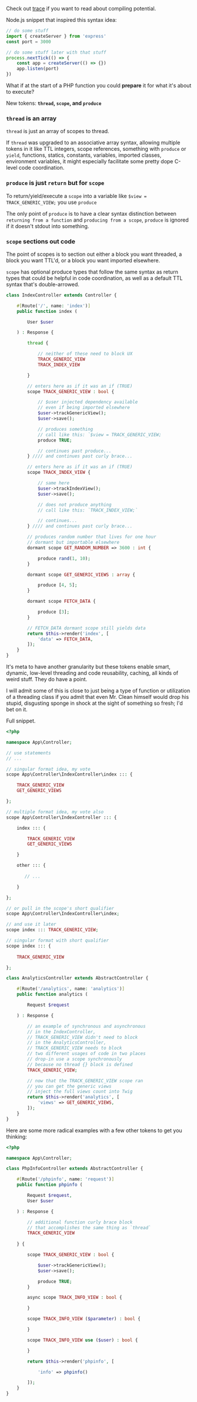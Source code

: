 Check out [trace](https://github.com/dharkflower/syntax/blob/main/php_7_trace.md) if you want to read about compiling potential.

Node.js snippet that inspired this syntax idea:

```javascript
// do some stuff
import { createServer } from 'express'
const port = 3000

// do some stuff later with that stuff
process.nextTick(() => {
    const app = createServer(() => {})
    app.listen(port)
})
```

What if at the start of a PHP function you could **prepare** it for what it's about to execute?

New tokens: **`thread`, `scope`, and `produce`**

### `thread` is an array

`thread` is just an array of scopes to thread.

If `thread` was upgraded to an associative array syntax, allowing multiple tokens in it like TTL integers, scope references, something with `produce` or `yield`, functions, statics, constants, variables, imported classes, environment variables, it might especially facilitate some pretty dope C-level code coordination.

### `produce` is just `return` but for `scope`

To return/yield/execute a `scope` into a variable like `$view = TRACK_GENERIC_VIEW;` you use `produce`

The only point of `produce` is to have a clear syntax distinction between `returning from a function` and `producing from a scope`, `produce` is ignored if it doesn't stdout into something.

### `scope` sections out code

The point of scopes is to section out either a block you want threaded, a block you want TTL'd, or a block you want imported elsewhere.

`scope` has optional produce types that follow the same syntax as return types that could be helpful in code coordination, as well as a default TTL syntax that's double-arrowed.

```php
class IndexController extends Controller {

    #[Route('/', name: 'index')]
    public function index (

        User $user

    ) : Response {

        thread {

            // neither of these need to block UX
            TRACK_GENERIC_VIEW
            TRACK_INDEX_VIEW

        }

        // enters here as if it was an if (TRUE)
        scope TRACK_GENERIC_VIEW : bool {

            // $user injected dependency available
            // even if being imported elsewhere
            $user->trackGenericView();
            $user->save();

            // produces something
            // call like this: `$view = TRACK_GENERIC_VIEW;
            produce TRUE;

            // continues past produce...
        } //// and continues past curly brace...

        // enters here as if it was an if (TRUE)
        scope TRACK_INDEX_VIEW {

            // same here
            $user->trackIndexView();
            $user->save();

            // does not produce anything
            // call like this: `TRACK_INDEX_VIEW;`

            // continues...
        } //// and continues past curly brace...

        // produces random number that lives for one hour
        // dormant but importable elsewhere
        dormant scope GET_RANDOM_NUMBER => 3600 : int {

            produce rand(1, 10);
        }

        dormant scope GET_GENERIC_VIEWS : array {

            produce [4, 5];
        }

        dormant scope FETCH_DATA {

            produce [3];
        }

        // FETCH_DATA dormant scope still yields data
        return $this->render('index', [
            'data' => FETCH_DATA,
        ]);
    }
}
```

It's meta to have another granularity but these tokens enable smart, dynamic, low-level threading and code reusability, caching, all kinds of weird stuff. They do have a point.

I will admit some of this is close to just being a type of function or utilization of a threading class if you admit that even Mr. Clean himself would drop his stupid, disgusting sponge in shock at the sight of something so fresh; I'd bet on it.

Full snippet.

```php
<?php

namespace App\Controller;

// use statements
// ...

// singular format idea, my vote
scope App\Controller\IndexController\index ::: {

    TRACK_GENERIC_VIEW
    GET_GENERIC_VIEWS

};

// multiple format idea, my vote also
scope App\Controller\IndexController ::: {

    index ::: {

        TRACK_GENERIC_VIEW
        GET_GENERIC_VIEWS

    }

    other ::: {
        
       // ...

    }

};

// or pull in the scope's short qualifier
scope App\Controller\IndexController\index;

// and use it later
scope index ::: TRACK_GENERIC_VIEW;

// singular format with short qualifier
scope index ::: {
    
    TRACK_GENERIC_VIEW

};

class AnalyticsController extends AbstractController {

    #[Route('/analytics', name: 'analytics')]
    public function analytics (

        Request $request

    ) : Response {

        // an example of synchronous and asynchronous
        // in the IndexController,
        // TRACK_GENERIC_VIEW didn't need to block
        // in the AnalyticsController,
        // TRACK_GENERIC_VIEW needs to block
        // two different usages of code in two places
        // drop-in use a scope synchronously
        // because no thread {} block is defined
        TRACK_GENERIC_VIEW;

        // now that the TRACK_GENERIC_VIEW scope ran
        // you can get the generic views
        // inject the full views count into Twig
        return $this->render('analytics', [
            'views' => GET_GENERIC_VIEWS,
        ]);
    }
}
```

Here are some more radical examples with a few other tokens to get you thinking:

```php
<?php

namespace App\Controller;

class PhpInfoController extends AbstractController {

    #[Route('/phpinfo', name: 'request')]
    public function phpinfo (

        Request $request,
        User $user

    ) : Response {

        // additional function curly brace block
        // that accomplishes the same thing as `thread`
        TRACK_GENERIC_VIEW
    
    } {

        scope TRACK_GENERIC_VIEW : bool {

            $user->trackGenericView();
            $user->save();

            produce TRUE;
        }

        async scope TRACK_INFO_VIEW : bool {

        }

        scope TRACK_INFO_VIEW ($parameter) : bool {

        }

        scope TRACK_INFO_VIEW use ($user) : bool {

        }

        return $this->render('phpinfo', [

            'info' => phpinfo()

        ]);
    }
}
```
